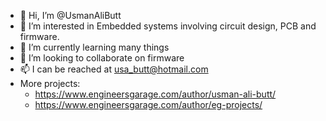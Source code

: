 - 👋 Hi, I’m @UsmanAliButt
- 👀 I’m interested in Embedded systems involving circuit design, PCB and firmware.
- 🌱 I’m currently learning many things
- 💞️ I’m looking to collaborate on firmware 
- 📫 I can be reached at usa_butt@hotmail.com
- More projects:
  -    https://www.engineersgarage.com/author/usman-ali-butt/
  -    https://www.engineersgarage.com/author/eg-projects/

<!---
UsmanAliButt/UsmanAliButt is a ✨ special ✨ repository because its `README.md` (this file) appears on your GitHub profile.
You can click the Preview link to take a look at your changes.
--->
